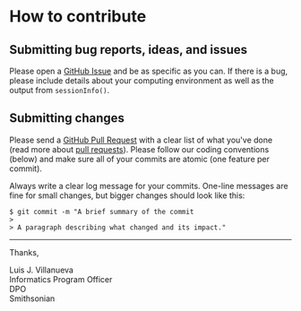# How to contribute

## Submitting bug reports, ideas, and issues

Please open a [GitHub Issue](https://github.com/Smithsonian/GBIF-Issues-Explorer/issues) and be as specific as you can. If there is a bug, please include details about your computing environment as well as the output from `sessionInfo()`. 

## Submitting changes

Please send a [GitHub Pull Request](https://github.com/Smithsonian/GBIF-Issues-Explorer/pull/new/master) with a clear list of what you've done (read more about [pull requests](http://help.github.com/pull-requests/)). Please follow our coding conventions (below) and make sure all of your commits are atomic (one feature per commit).

Always write a clear log message for your commits. One-line messages are fine for small changes, but bigger changes should look like this:

    $ git commit -m "A brief summary of the commit
    > 
    > A paragraph describing what changed and its impact."


---

Thanks,

Luis J. Villanueva  
Informatics Program Officer  
DPO  
Smithsonian